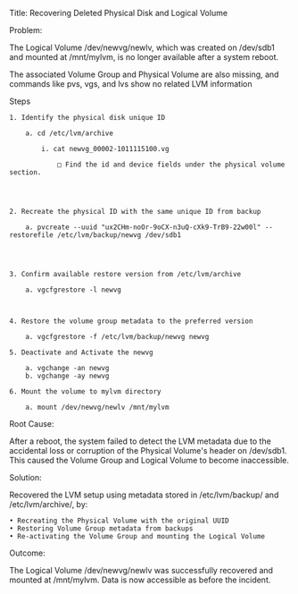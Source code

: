 Title: Recovering Deleted Physical Disk and Logical Volume

Problem:

The Logical Volume /dev/newvg/newlv, which was created on /dev/sdb1 and mounted at /mnt/mylvm, is no longer available after a system reboot.

The associated Volume Group and Physical Volume are also missing, and commands like pvs, vgs, and lvs show no related LVM information

Steps

	1. Identify the physical disk unique ID
	
		a. cd /etc/lvm/archive
		
			i. cat newvg_00002-1011115100.vg
			
				□ Find the id and device fields under the physical volume section.

	


	2. Recreate the physical ID with the same unique ID from backup 

		a. pvcreate --uuid "ux2CHm-noOr-9oCX-n3uQ-cXk9-TrB9-22w00l" --restorefile /etc/lvm/backup/newvg /dev/sdb1
	
	


	3. Confirm available restore version from /etc/lvm/archive

		a. vgcfgrestore -l newvg

	

	4. Restore the volume group metadata to the preferred version
	
		a. vgcfgrestore -f /etc/lvm/backup/newvg newvg
	
	5. Deactivate and Activate the newvg

		a. vgchange -an newvg
		b. vgchange -ay newvg

	6. Mount the volume to mylvm directory

		a. mount /dev/newvg/newlv /mnt/mylvm
	
	

Root Cause:

After a reboot, the system failed to detect the LVM metadata due to the accidental loss or corruption of the Physical Volume's header on /dev/sdb1. This caused the Volume Group and Logical Volume to become inaccessible.
	
Solution:

Recovered the LVM setup using metadata stored in /etc/lvm/backup/ and /etc/lvm/archive/, by:

	• Recreating the Physical Volume with the original UUID
	• Restoring Volume Group metadata from backups
	• Re-activating the Volume Group and mounting the Logical Volume

	
Outcome:

The Logical Volume /dev/newvg/newlv was successfully recovered and mounted at /mnt/mylvm. Data is now accessible as before the incident.
